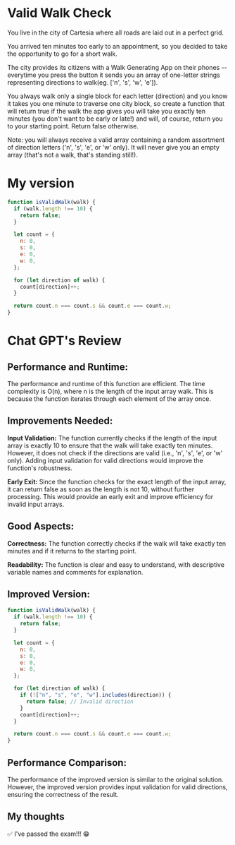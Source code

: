 # Valid Walk Check

You live in the city of Cartesia where all roads are laid out in a perfect grid.

You arrived ten minutes too early to an appointment, so you decided to take the opportunity to go for a short walk.

The city provides its citizens with a Walk Generating App on their phones -- everytime you press the button it sends you an array of one-letter strings representing directions to walk(eg. ['n', 's', 'w', 'e']).

You always walk only a single block for each letter (direction) and you know it takes you one minute to traverse one city block,
so create a function that will return true if the walk the app gives you will take you exactly ten minutes (you don't want to be early or late!) and will, of course, return you to your starting point. Return false otherwise.

Note: you will always receive a valid array containing a random assortment of direction letters ('n', 's', 'e', or 'w' only).
It will never give you an empty array (that's not a walk, that's standing still!).

# My version

```javascript
function isValidWalk(walk) {
  if (walk.length !== 10) {
    return false;
  }

  let count = {
    n: 0,
    s: 0,
    e: 0,
    w: 0,
  };

  for (let direction of walk) {
    count[direction]++;
  }

  return count.n === count.s && count.e === count.w;
}
```

# Chat GPT's Review

## Performance and Runtime:

The performance and runtime of this function are efficient. The time complexity is O(n), where n is the length of the input array walk. This is because the function iterates through each element of the array once.

## Improvements Needed:

**Input Validation:** The function currently checks if the length of the input array is exactly 10 to ensure that the walk will take exactly ten minutes. However, it does not check if the directions are valid (i.e., 'n', 's', 'e', or 'w' only). Adding input validation for valid directions would improve the function's robustness.

**Early Exit:** Since the function checks for the exact length of the input array, it can return false as soon as the length is not 10, without further processing. This would provide an early exit and improve efficiency for invalid input arrays.

## Good Aspects:

**Correctness:** The function correctly checks if the walk will take exactly ten minutes and if it returns to the starting point.

**Readability:** The function is clear and easy to understand, with descriptive variable names and comments for explanation.

## Improved Version:

```javascript
function isValidWalk(walk) {
  if (walk.length !== 10) {
    return false;
  }

  let count = {
    n: 0,
    s: 0,
    e: 0,
    w: 0,
  };

  for (let direction of walk) {
    if (!["n", "s", "e", "w"].includes(direction)) {
      return false; // Invalid direction
    }
    count[direction]++;
  }

  return count.n === count.s && count.e === count.w;
}
```

## Performance Comparison:

The performance of the improved version is similar to the original solution. However, the improved version provides input validation for valid directions, ensuring the correctness of the result.

## My thoughts

✅ I've passed the exam!!! 😁
